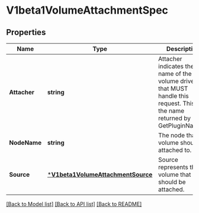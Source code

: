# V1beta1VolumeAttachmentSpec

## Properties
Name | Type | Description | Notes
------------ | ------------- | ------------- | -------------
**Attacher** | **string** | Attacher indicates the name of the volume driver that MUST handle this request. This is the name returned by GetPluginName(). | [default to null]
**NodeName** | **string** | The node that the volume should be attached to. | [default to null]
**Source** | [***V1beta1VolumeAttachmentSource**](v1beta1.VolumeAttachmentSource.md) | Source represents the volume that should be attached. | [default to null]

[[Back to Model list]](../README.md#documentation-for-models) [[Back to API list]](../README.md#documentation-for-api-endpoints) [[Back to README]](../README.md)


